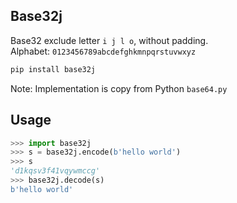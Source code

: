 ## Base32j

Base32 exclude letter `i j l o`, without padding.  
Alphabet: `0123456789abcdefghkmnpqrstuvwxyz`

```bash
pip install base32j
```

Note: Implementation is copy from Python `base64.py`


## Usage

```python
>>> import base32j
>>> s = base32j.encode(b'hello world')
>>> s
'd1kqsv3f41vqywmccg'
>>> base32j.decode(s)
b'hello world'
```
